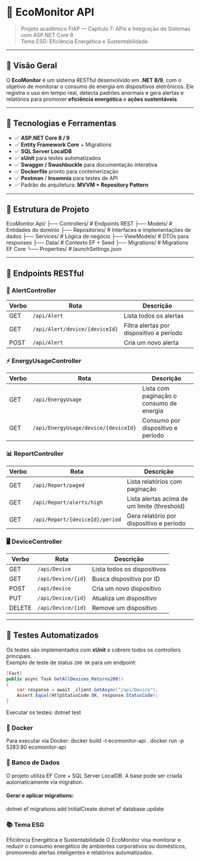 # 🌱 EcoMonitor API

> Projeto acadêmico FIAP — Capítulo 7: APIs e Integração de Sistemas com ASP.NET Core 8  
> Tema ESG: Eficiência Energética e Sustentabilidade

---

## 📌 Visão Geral

O **EcoMonitor** é um sistema RESTful desenvolvido em **.NET 8/9**, com o objetivo de monitorar o consumo de energia em dispositivos eletrônicos. Ele registra o uso em tempo real, detecta padrões anormais e gera alertas e relatórios para promover **eficiência energética** e **ações sustentáveis**.

---

## 🔧 Tecnologias e Ferramentas

- ✅ **ASP.NET Core 8 / 9**
- ✅ **Entity Framework Core** + Migrations
- ✅ **SQL Server LocalDB**
- ✅ **xUnit** para testes automatizados
- ✅ **Swagger / Swashbuckle** para documentação interativa
- ✅ **Dockerfile** pronto para conteinerização
- ✅ **Postman** / **Insomnia** para testes de API
- ✅ Padrão de arquitetura: **MVVM + Repository Pattern**

---

## 📁 Estrutura de Projeto

EcoMonitor.Api/
├── Controllers/ # Endpoints REST
├── Models/ # Entidades do domínio
├── Repositories/ # Interfaces e implementações de dados
├── Services/ # Lógica de negócio
├── ViewModels/ # DTOs para responses
├── Data/ # Contexto EF + Seed
├── Migrations/ # Migrations EF Core
└── Properties/ # launchSettings.json

---

## 📲 Endpoints RESTful

### 📌 AlertController

| Verbo | Rota                             | Descrição                                 |
|-------|----------------------------------|--------------------------------------------|
| GET   | `/api/Alert`                     | Lista todos os alertas                     |
| GET   | `/api/Alert/device/{deviceId}`   | Filtra alertas por dispositivo e período   |
| POST  | `/api/Alert`                     | Cria um novo alerta                        |

### ⚡ EnergyUsageController

| Verbo | Rota                                     | Descrição                                        |
|-------|------------------------------------------|--------------------------------------------------|
| GET   | `/api/EnergyUsage`                       | Lista com paginação o consumo de energia         |
| GET   | `/api/EnergyUsage/device/{deviceId}`     | Consumo por dispositivo e período                |

### 📊 ReportController

| Verbo | Rota                             | Descrição                                 |
|-------|----------------------------------|--------------------------------------------|
| GET   | `/api/Report/paged`             | Lista relatórios com paginação             |
| GET   | `/api/Report/alerts/high`       | Lista alertas acima de um limite (threshold) |
| GET   | `/api/Report/{deviceId}/period` | Gera relatório por dispositivo e período   |

### 🖥️ DeviceController

| Verbo | Rota             | Descrição                       |
|-------|------------------|----------------------------------|
| GET   | `/api/Device`    | Lista todos os dispositivos     |
| GET   | `/api/Device/{id}` | Busca dispositivo por ID        |
| POST  | `/api/Device`    | Cria um novo dispositivo        |
| PUT   | `/api/Device/{id}` | Atualiza um dispositivo         |
| DELETE| `/api/Device/{id}` | Remove um dispositivo           |

---

## 🧪 Testes Automatizados

Os testes são implementados com **xUnit** e cobrem todos os controllers principais.  
Exemplo de teste de status `200 OK` para um endpoint:

```csharp
[Fact]
public async Task GetAllDevices_Returns200()
{
    var response = await _client.GetAsync("/api/Device");
    Assert.Equal(HttpStatusCode.OK, response.StatusCode);
}
```

Executar os testes:
dotnet test

### 🐳 Docker
Para executar via Docker:
docker build -t ecomonitor-api .
docker run -p 5283:80 ecomonitor-api

### 💾 Banco de Dados
O projeto utiliza EF Core + SQL Server LocalDB.
A base pode ser criada automaticamente via migration.

#### Gerar e aplicar migrations:
dotnet ef migrations add InitialCreate
dotnet ef database update

### 📚 Tema ESG
Eficiência Energética e Sustentabilidade
O EcoMonitor visa monitorar e reduzir o consumo energético de ambientes corporativos ou domésticos, promovendo alertas inteligentes e relatórios automatizados.
